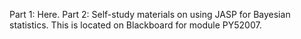 Part 1: Here.
Part 2: Self-study materials on using JASP for Bayesian statistics. This is located on Blackboard for module PY52007.